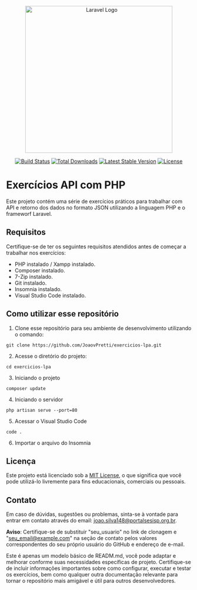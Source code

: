 <p align="center"><a href="https://laravel.com" target="_blank"><img src="https://raw.githubusercontent.com/laravel/art/master/logo-lockup/5%20SVG/2%20CMYK/1%20Full%20Color/laravel-logolockup-cmyk-red.svg" width="400" alt="Laravel Logo"></a></p>

<p align="center">
<a href="https://github.com/laravel/framework/actions"><img src="https://github.com/laravel/framework/workflows/tests/badge.svg" alt="Build Status"></a>
<a href="https://packagist.org/packages/laravel/framework"><img src="https://img.shields.io/packagist/dt/laravel/framework" alt="Total Downloads"></a>
<a href="https://packagist.org/packages/laravel/framework"><img src="https://img.shields.io/packagist/v/laravel/framework" alt="Latest Stable Version"></a>
<a href="https://packagist.org/packages/laravel/framework"><img src="https://img.shields.io/packagist/l/laravel/framework" alt="License"></a>
</p>

# Exercícios API com PHP
Este projeto contém uma série de exercícios práticos para trabalhar com API e retorno dos dados no formato JSON utilizando a linguagem PHP e o frameworf Laravel.

##  Requisitos
Certifique-se de ter os seguintes requisitos atendidos antes de começar a trabalhar nos exercícios:
* PHP instalado / Xampp instalado.
* Composer instalado.
* 7-Zip instalado.
* Git instalado.
* Insomnia instalado.
* Visual Studio Code instalado.

## Como utilizar esse repositório

1. Clone esse repositório para seu ambiente de desenvolvimento utilizando o comando:
```
git clone https://github.com/JoaovPretti/exercicios-lpa.git
```
2. Acesse o diretório do projeto:
```
cd exercicios-lpa
```
3. Iniciando o projeto
```
composer update
```
4. Iniciando o servidor
```
php artisan serve --port=80
```
5. Acessar o Visual Studio Code
```
code .
```
6. Importar o arquivo do Insomnia


## Licença
Este projeto está licenciado sob a [MIT License](LICENSE), o que significa que você pode utilizá-lo livremente para fins educacionais, comerciais ou pessoais.
## Contato
Em caso de dúvidas, sugestões ou problemas, sinta-se à vontade para entrar em contato através do email: joao.silva148@portalsesisp.org.br.

**Aviso**:  Certifique-se  de substituir "seu_usuario" no link de clonagem e "seu_email@example.com" na seção de contato pelos valores correspondentes do seu próprio usuário do GitHub e endereço de e-mail.

Este é apenas um modelo básico de READM.md, você pode adaptar e melhorar conforme suas necessidades específicas de projeto. Certifique-se de incluir informações importantes sobre como configurar, executar e testar os exercícios, bem como qualquer outra documentação relevante para tornar o repositório mais amigável e útil para outros desenvolvedores.